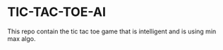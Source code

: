 # TIC-TAC-TOE-AI
This repo contain the tic tac toe game that is intelligent and is using min max algo.
